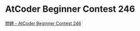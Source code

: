 AtCoder Beginner Contest 246
===

[問題 - AtCoder Beginner Contest 246](https://atcoder.jp/contests/abc246/tasks)